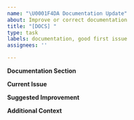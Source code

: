 ```yaml
---
name: "\U0001F4DA Documentation Update"
about: Improve or correct documentation
title: "[DOCS] "
type: task
labels: documentation, good first issue
assignees: ''

---
```


**Documentation Section**

**Current Issue**

**Suggested Improvement**

**Additional Context**
